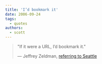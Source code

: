 ```yaml
---
title: 'I’d bookmark it'
date: 2006-09-24
tags:
  - quotes
authors:
  - scott
---
```


> "If it were a URL, I’d bookmark it."
>
> — Jeffrey Zeldman, [referring to Seattle](http://www.zeldman.com/2006/09/17/cruisingseattle/)

